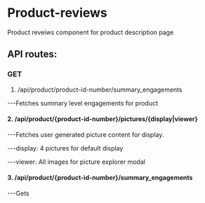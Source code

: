 
# Product-reviews

Product reveiws component for product description page

## API routes:

### GET
1. /api/product/product-id-number/summary_engagements

---Fetches summary level engagements for product
   
#### 2. /api/product/{product-id-number}/pictures/{display|viewer}
  
---Fetches user generated picture content for display. 

   ---display: 4 pictures for default display
   
   ---viewer: All images for picture explorer modal

#### 3. /api/product/{product-id-number}/summary_engagements
  
---Gets 
